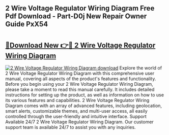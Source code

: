 ## 2 Wire Voltage Regulator Wiring Diagram Free Pdf Download - Part-D0j New Repair Owner Guide PxX54

# <h2><a href="http://dfnyv1w.blite.top/?on=2+Wire+Voltage+Regulator+Wiring+Diagram">🔗Download New 👉🔴 2 Wire Voltage Regulator Wiring Diagram</a></h2>

[![2 Wire Voltage Regulator Wiring Diagram download](https://i.imgur.com/lujVjoI.png)](http://dfnyv1w.blite.top/?on=2+Wire+Voltage+Regulator+Wiring+Diagram)
Explore the world of 2 Wire Voltage Regulator Wiring Diagram with this comprehensive user manual, covering all aspects of the product's features and functionality. Before you begin using your 2 Wire Voltage Regulator Wiring Diagram, please take a moment to read this manual carefully. It includes detailed instructions for setting up the product, as well as information on how to use its various features and capabilities. 2 Wire Voltage Regulator Wiring Diagram comes with an array of advanced features, including geolocation, smart alerts, customizable themes, and multi-user access, all easily controlled through the user-friendly and intuitive interface. Support Available 24/7 2 Wire Voltage Regulator Wiring Diagram. Our customer support team is available 24/7 to assist you with any inquiries.
